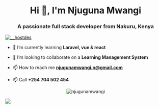 <h1 align="center">Hi 👋, I'm Njuguna Mwangi</h1>
<h3 align="center">A passionate full stack developer from Nakuru, Kenya</h3>

<p align="left"> <a href="https://twitter.com/__hostdes" target="blank"><img src="https://img.shields.io/twitter/follow/__hostdes?logo=twitter&style=for-the-badge" alt="__hostdes" /></a> </p>

- 🌱 I’m currently learning **Laravel, vue & react**

- 👯 I’m looking to collaborate on a **Learning Management System**

- 📫 How to reach me **njugunamwangi.n@gmail.com**
  
- 📫 Call **+254 704 502 454**

<p align="center"><img align="center" src="https://github-readme-streak-stats.herokuapp.com/?user=njugunamwangi&" alt="njugunamwangi" /></p>

![](https://hit.yhype.me/github/profile?user_id=51181484)
